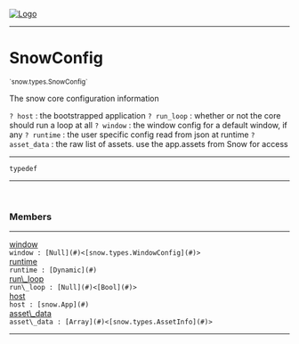 
[![Logo](../../../images/logo.png)](../../../api/index.html)

---



<h1>SnowConfig</h1>
<small>`snow.types.SnowConfig`</small>

The snow core configuration information

`? host` : the bootstrapped application
`? run_loop` : whether or not the core should run a loop at all
`? window` : the window config for a default window, if any
`? runtime` : the user specific config read from json at runtime
`? asset_data` : the raw list of assets. use the app.assets from Snow for access

---

`typedef`

---

&nbsp;
&nbsp;



<h3>Members</h3> <hr/><span class="member apipage">
                <a name="window"><a class="lift" href="#window">window</a></a><div class="clear"></div><code class="signature apipage">window : [Null](#)&lt;[snow.types.WindowConfig](#)&gt;</code><br/></span>
            <span class="small_desc_flat"></span><span class="member apipage">
                <a name="runtime"><a class="lift" href="#runtime">runtime</a></a><div class="clear"></div><code class="signature apipage">runtime : [Dynamic](#)</code><br/></span>
            <span class="small_desc_flat"></span><span class="member apipage">
                <a name="run_loop"><a class="lift" href="#run_loop">run\_loop</a></a><div class="clear"></div><code class="signature apipage">run\_loop : [Null](#)&lt;[Bool](#)&gt;</code><br/></span>
            <span class="small_desc_flat"></span><span class="member apipage">
                <a name="host"><a class="lift" href="#host">host</a></a><div class="clear"></div><code class="signature apipage">host : [snow.App](#)</code><br/></span>
            <span class="small_desc_flat"></span><span class="member apipage">
                <a name="asset_data"><a class="lift" href="#asset_data">asset\_data</a></a><div class="clear"></div><code class="signature apipage">asset\_data : [Array](#)&lt;[snow.types.AssetInfo](#)&gt;</code><br/></span>
            <span class="small_desc_flat"></span>







---

&nbsp;
&nbsp;
&nbsp;
&nbsp;